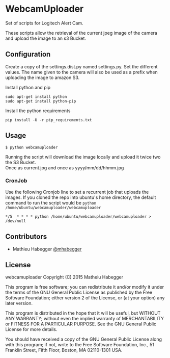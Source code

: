 # WebcamUploader

Set of scripts for Logitech Alert Cam.

These scripts allow the retrieval of the current jpeg image of the camera and
upload the image to an s3 Bucket. 

## Configuration

Create a copy of the settings.dist.py named settings.py. Set the different values.
The name given to the camera will also be used as a prefix when uploading the image
to amazon S3.

Install python and pip

    sudo apt-get install python
    sudo apt-get install python-pip

Install the python requirements

    pip install -U -r pip_requirements.txt

## Usage

    $ python webcamuploader
    
Running the script will download the image locally and upload it twice two the S3 Bucket.  
Once as current.jpg and once as yyyy/mm/dd/hhmm.jpg


### CronJob

Use the following Cronjob line to set a recurrent job that uploads the images.
If you cloned the repo into ubuntu's home directory, the default command to run the script would be
`python /home/ubuntu/webcamuploader/webcamuploader`

    */5  * * * * python /home/ubuntu/webcamuploader/webcamuploader > /dev/null
    
## Contributors

* Mathieu Habegger [@mhabegger](https://github.com/mhabegger)

## License

webcamuploader
Copyright (C) 2015  Matheiu Habegger

This program is free software; you can redistribute it and/or modify
it under the terms of the GNU General Public License as published by
the Free Software Foundation; either version 2 of the License, or
(at your option) any later version.

This program is distributed in the hope that it will be useful,
but WITHOUT ANY WARRANTY; without even the implied warranty of
MERCHANTABILITY or FITNESS FOR A PARTICULAR PURPOSE.  See the
GNU General Public License for more details.

You should have received a copy of the GNU General Public License along
with this program; if not, write to the Free Software Foundation, Inc.,
51 Franklin Street, Fifth Floor, Boston, MA 02110-1301 USA.